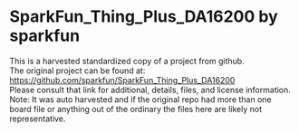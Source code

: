 
# SparkFun_Thing_Plus_DA16200 by sparkfun  
This is a harvested standardized copy of a project from github.  
The original project can be found at:  
https://github.com/sparkfun/SparkFun_Thing_Plus_DA16200  
Please consult that link for additional, details, files, and license information.  
Note: It was auto harvested and if the original repo had more than one board file or anything out of the ordinary the files here are likely not representative.  
    